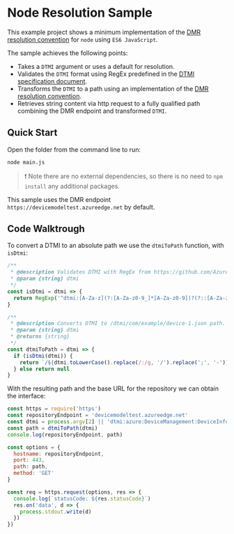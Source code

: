 # Node Resolution Sample

This example project shows a minimum implementation of the [DMR resolution convention](https://github.com/Azure/device-models-tools/wiki/Resolution-Convention) for `node` using `ES6 JavaScript`.

The sample achieves the following points:

- Takes a `DTMI` argument or uses a default for resolution.
- Validates the `DTMI` format using RegEx predefined in the [DTMI specification document](https://github.com/Azure/digital-twin-model-identifier#validation-regular-expressions).
- Transforms the `DTMI` to a path using an implementation of the [DMR resolution convention](https://github.com/Azure/device-models-tools/wiki/Resolution-Convention).
- Retrieves string content via http request to a fully qualified path combining the DMR endpoint and transformed `DTMI`.

## Quick Start

Open the folder from the command line to run:

```bash
node main.js
```

> :exclamation: Note there are no external dependencies, so there is no need to `npm install` any additional packages.

This sample uses the DMR endpoint `https://devicemodeltest.azureedge.net` by default.

## Code Walktrough

To convert a DTMI to an absolute path we use the `dtmiToPath` function, with `isDtmi`:

```javascript
/**
 * @description Validates DTMI with RegEx from https://github.com/Azure/digital-twin-model-identifier#validation-regular-expressions
 * @param {string} dtmi
 */
const isDtmi = dtmi => {
  return RegExp('^dtmi:[A-Za-z](?:[A-Za-z0-9_]*[A-Za-z0-9])?(?::[A-Za-z](?:[A-Za-z0-9_]*[A-Za-z0-9])?)*;[1-9][0-9]{0,8}$').test(dtmi)
}

/**
 * @description Converts DTMI to /dtmi/com/example/device-1.json path.
 * @param {string} dtmi
 * @returns {string}
 */
const dtmiToPath = dtmi => {
  if (isDtmi(dtmi)) {
    return `/${dtmi.toLowerCase().replace(/:/g, '/').replace(';', '-')}.json`
  } else return null
}
```

With the resulting path and the base URL for the repository we can obtain the interface:

```javascript
const https = require('https')
const repositoryEndpoint = 'devicemodeltest.azureedge.net'
const dtmi = process.argv[2] || 'dtmi:azure:DeviceManagement:DeviceInformation;1'
const path = dtmiToPath(dtmi)
console.log(repositoryEndpoint, path)

const options = {
  hostname: repositoryEndpoint,
  port: 443,
  path: path,
  method: 'GET'
}

const req = https.request(options, res => {
  console.log(`statusCode: ${res.statusCode}`)
  res.on('data', d => {
    process.stdout.write(d)
  })
})
```
